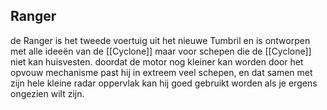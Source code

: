 ## Ranger

de Ranger is het tweede voertuig uit het nieuwe Tumbril en is ontworpen met alle ideeën van de [[Cyclone]] maar voor schepen die de [[Cyclone]] niet kan huisvesten. doordat de motor nog kleiner kan worden door het opvouw mechanisme past hij in extreem veel schepen, en dat samen met zijn hele kleine radar oppervlak kan hij goed gebruikt worden als je ergens ongezien wilt zijn.